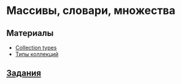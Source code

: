 # Массивы, словари, множества

## Материалы
- [Collection types](https://docs.swift.org/swift-book/LanguageGuide/CollectionTypes.html#ID107)
- [Типы коллекций](https://swiftbook.ru/content/languageguide/collection-types/)

## [Задания](./1.3_Array_dictionary_set_excercises.md)
